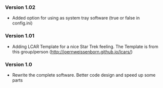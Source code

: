### Version 1.02
- Added option for using as system tray software (true or false in config.ini)

### Version 1.01
- Adding LCAR Template for a nice Star Trek feeling. The Template is from this group/person (http://joernweissenborn.github.io/lcars/)


### Version 1.0
- Rewrite the complete software. Better code design and speed up some parts